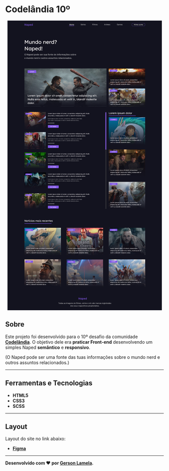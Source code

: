 # Codelândia 10º
<p align="center">
	<img src="src/img/naped.png" alt="Codelândia" title="Codelândia">
</p>

## Sobre   
Este projeto foi desenvolvido para o 10º desafio da comunidade **[Codelândia](https://discord.com/invite/QevDJqCzaY)**. O objetivo dele era **praticar Front-end** desenvolvendo um simples Naped  **semântico** e **responsivo**.

(O Naped  pode ser uma fonte das tuas informações sobre o mundo nerd e outros assuntos relacionados.)

---

## Ferramentas e Tecnologias
- **HTML5**
- **CSS3**
- **SCSS** 


---

## Layout
Layout do site no link abaixo:
- **[Figma](https://www.figma.com/file/Yb9IBH56g7T1hdIyZ3BMNO/Desafios-Codelândia?node-id=15409%3A2)**

---

**Desenvolvido com ❤ por [Gerson Lamela](https://github.com/gersonlamela).**